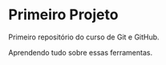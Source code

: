 # Primeiro Projeto
 Primeiro repositório do curso de Git e GitHub.

 Aprendendo tudo sobre essas ferramentas.
